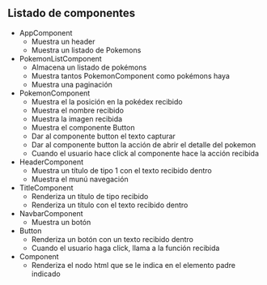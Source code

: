 ## Listado de componentes

- AppComponent
  - Muestra un header
  - Muestra un listado de Pokemons
- PokemonListComponent
  - Almacena un listado de pokémons
  - Muestra tantos PokemonComponent como pokémons haya
  - Muestra una paginación
- PokemonComponent
  - Muestra el la posición en la pokédex recibido
  - Muestra el nombre recibido
  - Muestra la imagen recibida
  - Muestra el componente Button
  - Dar al componente button el texto capturar
  - Dar al componente button la acción de abrir el detalle del pokemon
  - Cuando el usuario hace click al componente hace la acción recibida
- HeaderComponent
  - Muestra un título de tipo 1 con el texto recibido dentro
  - Muestra el munú navegación
- TitleComponent
  - Renderiza un título de tipo recibido
  - Renderiza un título con el texto recibido dentro
- NavbarComponent
  - Muestra un botón
- Button
  - Renderiza un botón con un texto recibido dentro
  - Cuando el usuario haga click, llama a la función recibida
- Component
  - Renderiza el nodo html que se le indica en el elemento padre indicado

